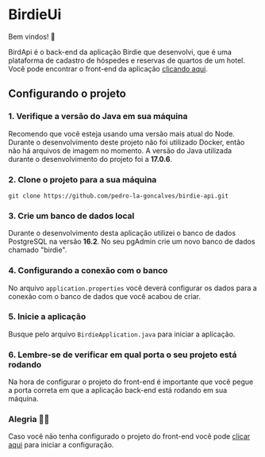 # BirdieUi

Bem vindos! 👋

BirdApi é o back-end da aplicação Birdie que desenvolvi, que é uma plataforma de cadastro de hóspedes e reservas de quartos de um hotel. Você pode encontrar o front-end da aplicação [clicando aqui](https://github.com/pedro-la-goncalves/birdie-ui).

## Configurando o projeto
### 1. Verifique a versão do Java em sua máquina
Recomendo que você esteja usando uma versão mais atual do Node. Durante o desenvolvimento deste projeto não foi utilizado Docker, então não há arquivos de imagem no momento. A versão do Java utilizada durante o desenvolvimento do projeto foi a **17.0.6**.

### 2. Clone o projeto para a sua máquina
```
git clone https://github.com/pedro-la-goncalves/birdie-api.git
```

### 3. Crie um banco de dados local
Durante o desenvolvimento desta aplicação utilizei o banco de dados PostgreSQL na versão **16.2**. No seu pgAdmin crie um novo banco de dados chamado "birdie".

### 4. Configurando a conexão com o banco
No arquivo `application.properties` você deverá configurar os dados para a conexão com o banco de dados que você acabou de criar.

### 5. Inicie a aplicação
Busque pelo arquivo `BirdieApplication.java` para iniciar a aplicação.

### 6. Lembre-se de verificar em qual porta o seu projeto está rodando
Na hora de configurar o projeto do front-end é importante que você pegue a porta correta em que a aplicação back-end está rodando em sua máquina.

### Alegria 🎉🎉
Caso você não tenha configurado o projeto do front-end você pode [clicar aqui](https://github.com/pedro-la-goncalves/birdie-ui) para iniciar a configuração.
